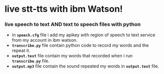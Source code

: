 # live stt-tts with ibm Watson!

### live speech to text AND text to speech files with python

 
*   in **`speech.cfg`** file i add my apikey with region of speech to text service from my account in ibm watson.
*  **`transcribe.py`** file contain python code to record my words and the repeat it.
*   **`output.text`** file contain my words that recorded when i run  **`transcribe.py`** file.
*   **`output.mp3`** file contain the sound repeated my words in **`output.text`** file.

